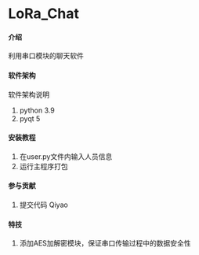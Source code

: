 # LoRa_Chat

#### 介绍
利用串口模块的聊天软件

#### 软件架构
软件架构说明
1.  python 3.9
2.  pyqt 5

#### 安装教程

1.  在user.py文件内输入人员信息
2.  运行主程序打包


#### 参与贡献
1.  提交代码 Qiyao

#### 特技

1.  添加AES加解密模块，保证串口传输过程中的数据安全性
